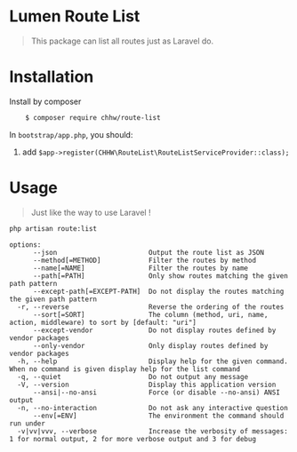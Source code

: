 # Lumen Route List

> This package can list all routes just as Laravel do.

# Installation

Install by composer

```bash
    $ composer require chhw/route-list
```

In `bootstrap/app.php`, you should:
1. add `$app->register(CHHW\RouteList\RouteListServiceProvider::class);`

# Usage

> Just like the way to use Laravel !

```bash
php artisan route:list
```
```
options:
      --json                       Output the route list as JSON
      --method[=METHOD]            Filter the routes by method
      --name[=NAME]                Filter the routes by name
      --path[=PATH]                Only show routes matching the given path pattern
      --except-path[=EXCEPT-PATH]  Do not display the routes matching the given path pattern
  -r, --reverse                    Reverse the ordering of the routes
      --sort[=SORT]                The column (method, uri, name, action, middleware) to sort by [default: "uri"]
      --except-vendor              Do not display routes defined by vendor packages
      --only-vendor                Only display routes defined by vendor packages
  -h, --help                       Display help for the given command. When no command is given display help for the list command
  -q, --quiet                      Do not output any message
  -V, --version                    Display this application version
      --ansi|--no-ansi             Force (or disable --no-ansi) ANSI output
  -n, --no-interaction             Do not ask any interactive question
      --env[=ENV]                  The environment the command should run under
  -v|vv|vvv, --verbose             Increase the verbosity of messages: 1 for normal output, 2 for more verbose output and 3 for debug
```

